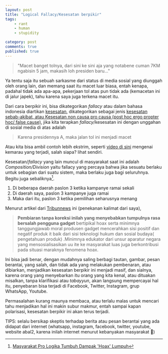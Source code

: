 ```yaml
---
layout: post
title: "Logical Fallacy/Kesesatan berpikir"
tags: 
    - rant
    - human
    - stupidity

category: post
comments: true
published: true
---
```


> "Macet banget tolnya, dari sini ke sini aja yang notabene cuman 7KM ngabisin 5 jam, makasih loh presiden baru..."

Ya tentu saja itu sebuah sarkasme dari status di media sosial yang diunggah oleh orang lain, dan memang saat itu macet luar biasa, entah kenapa, padahal tidak ada apa-apa, pekerjaan tol atas pun tidak ada (kemacetan ini di jalur japek), tahu karena saya juga terkena macet itu.

Dari cara berpikir ini, bisa dikategorikan _fallacy_ atau dalam bahasa indonesia diartikan [kesesatan](https://id.wikipedia.org/wiki/Kesesatan),  dikategorikan sebagai jenis [kesesatan sebab-akibat, atau Kesesatan non causa pro causa (post hoc ergo propter hoc/ false cause)](https://id.wikipedia.org/wiki/Kesesatan#Kesesatan_non_causa_pro_causa_(post_hoc_ergo_propter_hoc/_false_cause)), jika kita terapkan _fallacy_/kesesatan ini dengan unggahan di sosial media di atas adalah

<!--more-->

> Karena presidennya A, maka jalan tol ini menjadi macet

Atau kita bisa ambil contoh lebih ekstrim, seperti [video di sini](https://twitter.com/eko_kuntadhi/status/1045905195010424833?lang=en) mengenai kemarau yang terjadi, salah siapa? lihat sendiri.

Kesesatan/_fallacy_ yang lain muncul di masyarakat saat ini adalah _Composition/Division_ yaitu fallacy yang percaya bahwa jika sesuatu berlaku untuk sebagian dari suatu sistem, maka berlaku juga bagi seluruhnya. Begitu juga sebaliknya[^1].

1. Di beberapa daerah paslon 3 ketika kampanye ramai sekali
2. Di daerah saya, paslon 3 kampanye juga ramai
3. Maka dari itu, paslon 3 ketika pemilihan seharusnya menang


Menurut artikel dari [Tribunnews](https://www.tribunnews.com/tribunners/2017/01/29/masyarakat-pro-logika-tumbuh-dampak-hoax-lumpuh?page=all) ini (penekanan kalimat dari saya),
> **Pembiaran tanpa koreksi inilah yang menyebabkan tumpulnya rasa bersalah pengguna gadget** bertipikal hoax serta minimnya tanggungjawab moral produsen gadget mencerahkan sisi positif dan negatif produk it baik dari sisi teknologi hukum dan sosial budaya( pengetahuan produk) .Minimnya edukator dari unsur aparatur negara yang mensosialisasikan uu ite ke masyarakat luas juga berkontribusi pada situasi maraknya fenomena hoax.

Ini bisa jadi benar, dengan mudahnya saling berbagi tautan, gambar, pesan berantai, yang salah, dan tidak ada yang melakukan pembenaran, atau dibiarkan, menjadikan kesesatan berpikir ini menjadi masif, dan sialnya, karena orang yang menyebarkan itu orang yang kita kenal, atau dituakan misalkan, tanpa klarifikasi atau _tabayyun_, akan langsung mempercayai hal itu, penyebaran bisa terjadi di Facebook, Twitter, Instagram, grup WhatsApp, Youtube.

Permasalahan kurang maunya membaca, atau terlalu malas untuk mencari tahu menjadikan hal ini makin subur makmur, entah sampai kapan polarisasi, kesesatan berpikir ini akan terus terjadi.

TIPS: selalu bersikap skeptis terhadap berita atau pesan berantai yang ada didapat dari internet (whatsapp, instagram, facebook, twitter, youtube, website abal2, karena inilah internet menurut kebanyakan masyarakat :rofl:)

[^1]: [Masyarakat Pro Logika Tumbuh Dampak 'Hoax' Lumpuh](https://www.tribunnews.com/tribunners/2017/01/29/masyarakat-pro-logika-tumbuh-dampak-hoax-lumpuh?page=all)